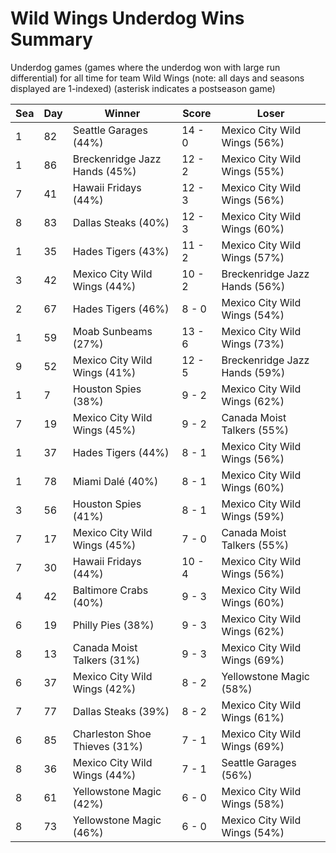 # Wild Wings Underdog Wins Summary



Underdog games (games where the underdog won with large run differential) for all time for team Wild Wings (note: all days and seasons displayed are 1-indexed) (asterisk indicates a postseason game)


| Sea | Day | Winner | Score | Loser | 
| ------ |------ |------ |------ |------ |
| 1 | 82 | Seattle Garages (44%) | 14 - 0 | Mexico City Wild Wings (56%) | 
| 1 | 86 | Breckenridge Jazz Hands (45%) | 12 - 2 | Mexico City Wild Wings (55%) | 
| 7 | 41 | Hawaii Fridays (44%) | 12 - 3 | Mexico City Wild Wings (56%) | 
| 8 | 83 | Dallas Steaks (40%) | 12 - 3 | Mexico City Wild Wings (60%) | 
| 1 | 35 | Hades Tigers (43%) | 11 - 2 | Mexico City Wild Wings (57%) | 
| 3 | 42 | Mexico City Wild Wings (44%) | 10 - 2 | Breckenridge Jazz Hands (56%) | 
| 2 | 67 | Hades Tigers (46%) | 8 - 0 | Mexico City Wild Wings (54%) | 
| 1 | 59 | Moab Sunbeams (27%) | 13 - 6 | Mexico City Wild Wings (73%) | 
| 9 | 52 | Mexico City Wild Wings (41%) | 12 - 5 | Breckenridge Jazz Hands (59%) | 
| 1 | 7 | Houston Spies (38%) | 9 - 2 | Mexico City Wild Wings (62%) | 
| 7 | 19 | Mexico City Wild Wings (45%) | 9 - 2 | Canada Moist Talkers (55%) | 
| 1 | 37 | Hades Tigers (44%) | 8 - 1 | Mexico City Wild Wings (56%) | 
| 1 | 78 | Miami Dalé (40%) | 8 - 1 | Mexico City Wild Wings (60%) | 
| 3 | 56 | Houston Spies (41%) | 8 - 1 | Mexico City Wild Wings (59%) | 
| 7 | 17 | Mexico City Wild Wings (45%) | 7 - 0 | Canada Moist Talkers (55%) | 
| 7 | 30 | Hawaii Fridays (44%) | 10 - 4 | Mexico City Wild Wings (56%) | 
| 4 | 42 | Baltimore Crabs (40%) | 9 - 3 | Mexico City Wild Wings (60%) | 
| 6 | 19 | Philly Pies (38%) | 9 - 3 | Mexico City Wild Wings (62%) | 
| 8 | 13 | Canada Moist Talkers (31%) | 9 - 3 | Mexico City Wild Wings (69%) | 
| 6 | 37 | Mexico City Wild Wings (42%) | 8 - 2 | Yellowstone Magic (58%) | 
| 7 | 77 | Dallas Steaks (39%) | 8 - 2 | Mexico City Wild Wings (61%) | 
| 6 | 85 | Charleston Shoe Thieves (31%) | 7 - 1 | Mexico City Wild Wings (69%) | 
| 8 | 36 | Mexico City Wild Wings (44%) | 7 - 1 | Seattle Garages (56%) | 
| 8 | 61 | Yellowstone Magic (42%) | 6 - 0 | Mexico City Wild Wings (58%) | 
| 8 | 73 | Yellowstone Magic (46%) | 6 - 0 | Mexico City Wild Wings (54%) | 


